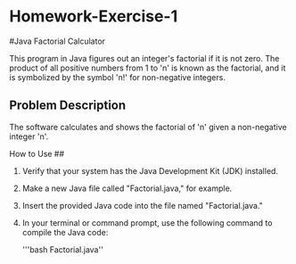 # Homework-Exercise-1

#Java Factorial Calculator

This program in Java figures out an integer's factorial if it is not zero. The product of all positive numbers from 1 to 'n' is known as the factorial, and it is symbolized by the symbol 'n!' for non-negative integers.

## Problem Description

The software calculates and shows the factorial of 'n' given a non-negative integer 'n'.

How to Use ##

1. Verify that your system has the Java Development Kit (JDK) installed.
2. Make a new Java file called "Factorial.java," for example.
3. Insert the provided Java code into the file named "Factorial.java."
4. In your terminal or command prompt, use the following command to compile the Java code:

   '''bash Factorial.java''
